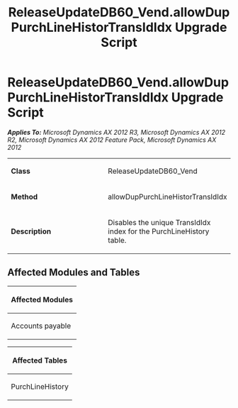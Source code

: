 ﻿---
title: ReleaseUpdateDB60_Vend.allowDupPurchLineHistorTransIdIdx Upgrade Script
TOCTitle: ReleaseUpdateDB60_Vend.allowDupPurchLineHistorTransIdIdx Upgrade Script
ms:assetid: a4af39bb-8859-00e4-b0a2-9d3c3418a7d3
ms:mtpsurl: https://msdn.microsoft.com/en-us/library/JJ736790(v=AX.60)
ms:contentKeyID: 49710221
ms.date: 05/18/2015
mtps_version: v=AX.60
---

# ReleaseUpdateDB60\_Vend.allowDupPurchLineHistorTransIdIdx Upgrade Script 


_**Applies To:** Microsoft Dynamics AX 2012 R3, Microsoft Dynamics AX 2012 R2, Microsoft Dynamics AX 2012 Feature Pack, Microsoft Dynamics AX 2012_

<table>
<colgroup>
<col style="width: 50%" />
<col style="width: 50%" />
</colgroup>
<tbody>
<tr class="odd">
<td><p><strong>Class</strong></p></td>
<td><p>ReleaseUpdateDB60_Vend</p></td>
</tr>
<tr class="even">
<td><p><strong>Method</strong></p></td>
<td><p>allowDupPurchLineHistorTransIdIdx</p></td>
</tr>
<tr class="odd">
<td><p><strong>Description</strong></p></td>
<td><p>Disables the unique TransIdIdx index for the PurchLineHistory table.</p></td>
</tr>
</tbody>
</table>


## Affected Modules and Tables

<table>
<colgroup>
<col style="width: 100%" />
</colgroup>
<thead>
<tr class="header">
<th><p>Affected Modules</p></th>
</tr>
</thead>
<tbody>
<tr class="odd">
<td><p>Accounts payable</p></td>
</tr>
</tbody>
</table>


<table>
<colgroup>
<col style="width: 100%" />
</colgroup>
<thead>
<tr class="header">
<th><p>Affected Tables</p></th>
</tr>
</thead>
<tbody>
<tr class="odd">
<td><p>PurchLineHistory</p></td>
</tr>
</tbody>
</table>

  


